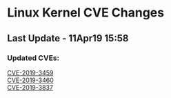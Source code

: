 
# **Linux Kernel CVE Changes**

## Last Update - 11Apr19 15:58

### **Updated CVEs:**

[CVE-2019-3459](cves/CVE-2019-3459)  
[CVE-2019-3460](cves/CVE-2019-3460)  
[CVE-2019-3837](cves/CVE-2019-3837)  
